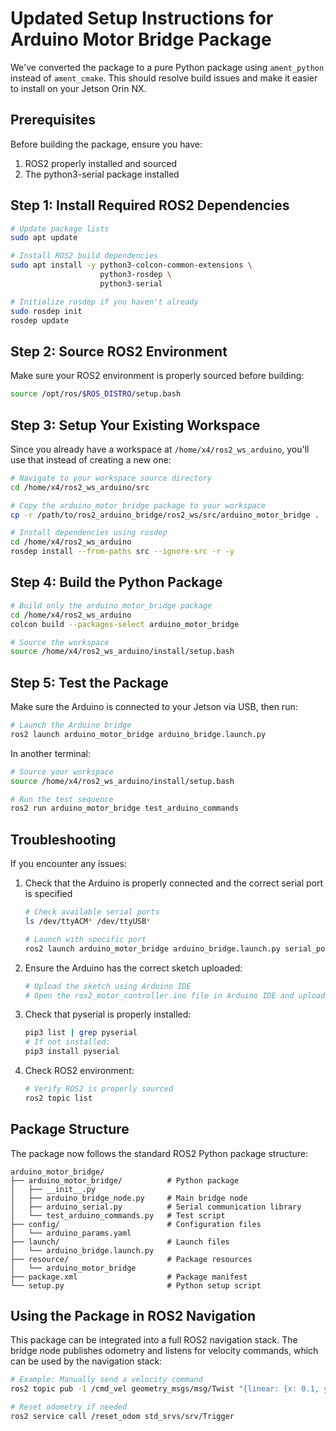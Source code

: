 # Updated Setup Instructions for Arduino Motor Bridge Package

We've converted the package to a pure Python package using `ament_python` instead of `ament_cmake`. This should resolve build issues and make it easier to install on your Jetson Orin NX.

## Prerequisites

Before building the package, ensure you have:

1. ROS2 properly installed and sourced
2. The python3-serial package installed 

## Step 1: Install Required ROS2 Dependencies

```bash
# Update package lists
sudo apt update

# Install ROS2 build dependencies
sudo apt install -y python3-colcon-common-extensions \
                    python3-rosdep \
                    python3-serial

# Initialize rosdep if you haven't already
sudo rosdep init
rosdep update
```

## Step 2: Source ROS2 Environment

Make sure your ROS2 environment is properly sourced before building:

```bash
source /opt/ros/$ROS_DISTRO/setup.bash
```

## Step 3: Setup Your Existing Workspace

Since you already have a workspace at `/home/x4/ros2_ws_arduino`, you'll use that instead of creating a new one:

```bash
# Navigate to your workspace source directory
cd /home/x4/ros2_ws_arduino/src

# Copy the arduino_motor_bridge package to your workspace
cp -r /path/to/ros2_arduino_bridge/ros2_ws/src/arduino_motor_bridge .

# Install dependencies using rosdep
cd /home/x4/ros2_ws_arduino
rosdep install --from-paths src --ignore-src -r -y
```

## Step 4: Build the Python Package

```bash
# Build only the arduino_motor_bridge package
cd /home/x4/ros2_ws_arduino
colcon build --packages-select arduino_motor_bridge

# Source the workspace
source /home/x4/ros2_ws_arduino/install/setup.bash
```

## Step 5: Test the Package

Make sure the Arduino is connected to your Jetson via USB, then run:

```bash
# Launch the Arduino bridge
ros2 launch arduino_motor_bridge arduino_bridge.launch.py
```

In another terminal:

```bash
# Source your workspace
source /home/x4/ros2_ws_arduino/install/setup.bash

# Run the test sequence
ros2 run arduino_motor_bridge test_arduino_commands
```

## Troubleshooting

If you encounter any issues:

1. Check that the Arduino is properly connected and the correct serial port is specified
   ```bash
   # Check available serial ports
   ls /dev/ttyACM* /dev/ttyUSB*
   
   # Launch with specific port
   ros2 launch arduino_motor_bridge arduino_bridge.launch.py serial_port:=/dev/ttyACM0
   ```

2. Ensure the Arduino has the correct sketch uploaded:
   ```bash
   # Upload the sketch using Arduino IDE
   # Open the ros2_motor_controller.ino file in Arduino IDE and upload
   ```

3. Check that pyserial is properly installed:
   ```bash
   pip3 list | grep pyserial
   # If not installed:
   pip3 install pyserial
   ```

4. Check ROS2 environment:
   ```bash
   # Verify ROS2 is properly sourced
   ros2 topic list
   ```

## Package Structure

The package now follows the standard ROS2 Python package structure:

```
arduino_motor_bridge/
├── arduino_motor_bridge/          # Python package
│   ├── __init__.py
│   ├── arduino_bridge_node.py     # Main bridge node
│   ├── arduino_serial.py          # Serial communication library
│   └── test_arduino_commands.py   # Test script
├── config/                        # Configuration files
│   └── arduino_params.yaml
├── launch/                        # Launch files
│   └── arduino_bridge.launch.py
├── resource/                      # Package resources
│   └── arduino_motor_bridge
├── package.xml                    # Package manifest
└── setup.py                       # Python setup script
```

## Using the Package in ROS2 Navigation

This package can be integrated into a full ROS2 navigation stack. The bridge node publishes odometry and listens for velocity commands, which can be used by the navigation stack:

```bash
# Example: Manually send a velocity command
ros2 topic pub -1 /cmd_vel geometry_msgs/msg/Twist "{linear: {x: 0.1, y: 0.0, z: 0.0}, angular: {x: 0.0, y: 0.0, z: 0.0}}"

# Reset odometry if needed
ros2 service call /reset_odom std_srvs/srv/Trigger
```
